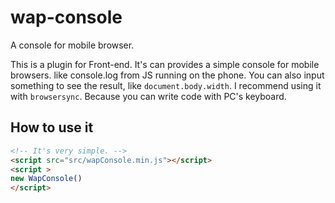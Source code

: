 # wap-console
A console for mobile browser.

This is a plugin for Front-end. It's can provides a simple console for mobile browsers. like console.log from JS running on the phone.
You can also input something to see the result, like `document.body.width`.
I recommend using it with `browsersync`. Because you can write code with PC's keyboard.  

## How to use it
 

```html
<!-- It's very simple. -->
<script src="src/wapConsole.min.js"></script>
<script >
new WapConsole()
</script>
```


